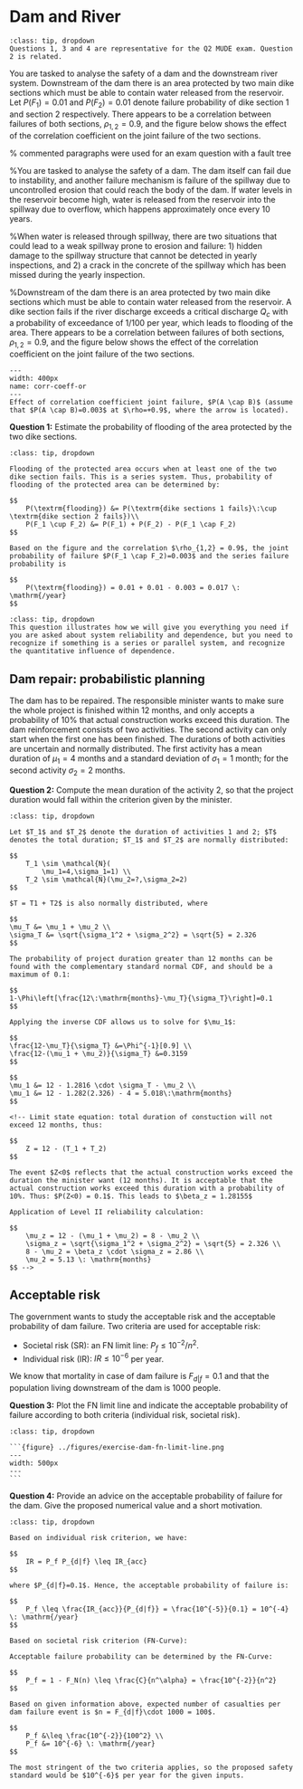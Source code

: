 # Dam and River

```{admonition} MUDE Exam Information
:class: tip, dropdown
Questions 1, 3 and 4 are representative for the Q2 MUDE exam. Question 2 is related.
```

You are tasked to analyse the safety of a dam and the downstream river system. Downstream of the dam there is an area protected by two main dike sections which must be able to contain water released from the reservoir. Let $P(F_1)=0.01$ and $P(F_2)=0.01$ denote failure probability of dike section 1 and section 2 respectively. There appears to be a correlation between failures of both sections, $\rho_{1,2}=0.9$, and the figure below shows the effect of the correlation coefficient on the joint failure of the two sections.


% commented paragraphs were used for an exam question with a fault tree

%You are tasked to analyse the safety of a dam. The dam itself can fail due to instability, and another failure mechanism is failure of the spillway due to uncontrolled erosion that could reach the body of the dam. If water levels in the reservoir become high, water is released from the reservoir into the spillway due to overflow, which happens approximately once every 10 years.

%When water is released through spillway, there are two situations that could lead to a weak spillway prone to erosion and failure: 1) hidden damage to the spillway structure that cannot be detected in yearly inspections, and 2) a crack in the concrete of the spillway which has been missed during the yearly inspection.

%Downstream of the dam there is an area protected by two main dike sections which must be able to contain water released from the reservoir. A dike section fails if the river discharge exceeds a critical discharge $Q_c$ with a probability of exceedance of 1/100 per year, which leads to flooding of the area. There appears to be a correlation between failures of both sections, $\rho_{1,2}=0.9$, and the figure below shows the effect of the correlation coefficient on the joint failure of the two sections.

```{figure} ../figures/system-corr-coeff.PNG
---
width: 400px
name: corr-coeff-or
---
Effect of correlation coefficient joint failure, $P(A \cap B)$ (assume that $P(A \cap B)=0.003$ at $\rho=+0.9$, where the arrow is located).
```

**Question 1:** Estimate the probability of flooding of the area protected by the two dike sections.

```{admonition} Answer
:class: tip, dropdown

Flooding of the protected area occurs when at least one of the two dike section fails. This is a series system. Thus, probability of flooding of the protected area can be determined by:

$$
    P(\textrm{flooding}) &= P(\textrm{dike sections 1 fails}\:\cup \textrm{dike section 2 fails})\\
    P(F_1 \cup F_2) &= P(F_1) + P(F_2) - P(F_1 \cap F_2)
$$

Based on the figure and the correlation $\rho_{1,2} = 0.9$, the joint probability of failure $P(F_1 \cap F_2)=0.003$ and the series failure probability is

$$
    P(\textrm{flooding}) = 0.01 + 0.01 - 0.003 = 0.017 \: \mathrm{/year}
$$
```

```{admonition} MUDE Exam Information
:class: tip, dropdown
This question illustrates how we will give you everything you need if you are asked about system reliability and dependence, but you need to recognize if something is a series or parallel system, and recognize the quantitative influence of dependence.
```

## Dam repair: probabilistic planning

The dam has to be repaired. The responsible minister wants to make sure the whole project is finished within 12 months, and only accepts a probability of 10% that actual construction works exceed this duration. The dam reinforcement consists of two activities. The second activity can only start when the first one has been finished. The durations of both activities are uncertain and normally distributed. The first activity has a mean duration of $\mu_1=4$ months and a standard deviation of $\sigma_1 = 1$ month; for the second activity $\sigma_2 = 2$ months.

**Question 2:** Compute the mean duration of the activity 2, so that the project duration would fall within the criterion given by the minister.

```{admonition} Answer
:class: tip, dropdown

Let $T_1$ and $T_2$ denote the duration of activities 1 and 2; $T$ denotes the total duration; $T_1$ and $T_2$ are normally distributed:

$$
    T_1 \sim \mathcal{N}(
        \mu_1=4,\sigma_1=1) \\
    T_2 \sim \mathcal{N}(\mu_2=?,\sigma_2=2) 
$$

$T = T1 + T2$ is also normally distributed, where

$$
\mu_T &= \mu_1 + \mu_2 \\
\sigma_T &= \sqrt{\sigma_1^2 + \sigma_2^2} = \sqrt{5} = 2.326
$$

The probability of project duration greater than 12 months can be found with the complementary standard normal CDF, and should be a maximum of 0.1:

$$
1-\Phi\left[\frac{12\:\mathrm{months}-\mu_T}{\sigma_T}\right]=0.1
$$

Applying the inverse CDF allows us to solve for $\mu_1$:

$$
\frac{12-\mu_T}{\sigma_T} &=\Phi^{-1}[0.9] \\
\frac{12-(\mu_1 + \mu_2)}{\sigma_T} &=0.3159
$$

$$
\mu_1 &= 12 - 1.2816 \cdot \sigma_T - \mu_2 \\
\mu_1 &= 12 - 1.282(2.326) - 4 = 5.018\:\mathrm{months}
$$

<!-- Limit state equation: total duration of constuction will not exceed 12 months, thus:

$$
    Z = 12 - (T_1 + T_2)
$$

The event $Z<0$ reflects that the actual construction works exceed the duration the minister want (12 months). It is acceptable that the actual construction works exceed this duration with a probability of 10%. Thus: $P(Z<0) = 0.1$. This leads to $\beta_z = 1.28155$

Application of Level II reliability calculation:

$$
    \mu_z = 12 - (\mu_1 + \mu_2) = 8 - \mu_2 \\
    \sigma_z = \sqrt{\sigma_1^2 + \sigma_2^2} = \sqrt{5} = 2.326 \\
    8 - \mu_2 = \beta_z \cdot \sigma_z = 2.86 \\
    \mu_2 = 5.13 \: \mathrm{months}
$$ -->
```

## Acceptable risk

The government wants to study the acceptable risk and the acceptable probability of dam failure. Two criteria are used for acceptable risk:

- Societal risk (SR): an FN limit line: $P_f \leq 10^{-2}/n^2$.
- Individual risk (IR): $IR \leq 10^{-6}$ per year.

We know that mortality in case of dam failure is $F_{d|f} = 0.1$ and that the population living downstream of the dam is 1000 people. 

**Question 3:** Plot the FN limit line and indicate the acceptable probability of failure according to both criteria (individual risk, societal risk).

````{admonition} Answer
:class: tip, dropdown

```{figure} ../figures/exercise-dam-fn-limit-line.png
---
width: 500px
---
```
````

**Question 4:** Provide an advice on the acceptable probability of failure for the dam. Give the proposed numerical value and a short motivation.

```{admonition} Answer
:class: tip, dropdown

Based on individual risk criterion, we have:

$$
    IR = P_f P_{d|f} \leq IR_{acc}
$$

where $P_{d|f}=0.1$. Hence, the acceptable probability of failure is:

$$
    P_f \leq \frac{IR_{acc}}{P_{d|f}} = \frac{10^{-5}}{0.1} = 10^{-4} \: \mathrm{/year}
$$

Based on societal risk criterion (FN-Curve):

Acceptable failure probability can be determined by the FN-Curve:

$$
    P_f = 1 - F_N(n) \leq \frac{C}{n^\alpha} = \frac{10^{-2}}{n^2}
$$

Based on given information above, expected number of casualties per dam failure event is $n = F_{d|f}\cdot 1000 = 100$.

$$
    P_f &\leq \frac{10^{-2}}{100^2} \\
    P_f &= 10^{-6} \: \mathrm{/year}
$$
 
The most stringent of the two criteria applies, so the proposed safety standard would be $10^{-6}$ per year for the given inputs.
```